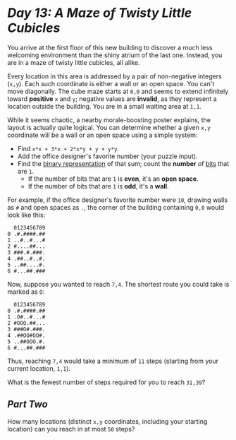 # ***Day 13: A Maze of Twisty Little Cubicles***

You arrive at the first floor of this new building to discover a much less welcoming environment than the shiny atrium of the last one. Instead, you are in a maze of twisty little cubicles, all alike.

Every location in this area is addressed by a pair of non-negative integers (`x,y`). Each such coordinate is either a wall or an open space. You can't move diagonally. The cube maze starts at `0,0` and seems to extend infinitely toward **positive** `x` and `y`; negative values are **invalid**, as they represent a location outside the building. You are in a small waiting area at `1,1`.

While it seems chaotic, a nearby morale-boosting poster explains, the layout is actually quite logical. You can determine whether a given `x,y` coordinate will be a wall or an open space using a simple system:

- Find `x*x + 3*x + 2*x*y + y + y*y`.
- Add the office designer's favorite number (your puzzle input).
- Find the [binary representation](https://en.wikipedia.org/wiki/Binary_number) of that sum; count the **number** of [bits](https://en.wikipedia.org/wiki/Bit) that are `1`.
    - If the number of bits that are `1` is **even**, it's an **open space**.
    - If the number of bits that are `1` is **odd**, it's a **wall**.

For example, if the office designer's favorite number were `10`, drawing walls as `#` and open spaces as `.`, the corner of the building containing `0,0` would look like this:

<pre><code>  0123456789
0 .#.####.##
1 ..#..#...#
2 #....##...
3 ###.#.###.
4 .##..#..#.
5 ..##....#.
6 #...##.###
</code></pre>

Now, suppose you wanted to reach `7,4`. The shortest route you could take is marked as `O`:

<pre><code>  0123456789
0 .#.####.##
1 .O#..#...#
2 #OOO.##...
3 ###O#.###.
4 .##OO#OO#.
5 ..##OOO.#.
6 #...##.###
</code></pre>
Thus, reaching `7,4` would take a minimum of `11` steps (starting from your current location, `1,1`).

What is the fewest number of steps required for you to reach `31,39`?

## ***Part Two***

How many locations (distinct `x,y` coordinates, including your starting location) can you reach in at most `50` steps?